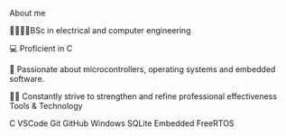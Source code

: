 About me 

👩🏼‍💻💡BSc in electrical and computer engineering 

💻 Proficient in C

🚀 Passionate about microcontrollers, operating systems and embedded software. 

👨‍💻 Constantly strive to strengthen and refine professional effectiveness Tools & Technology


  C  VSCode  Git  GitHub  Windows  SQLite  Embedded FreeRTOS
